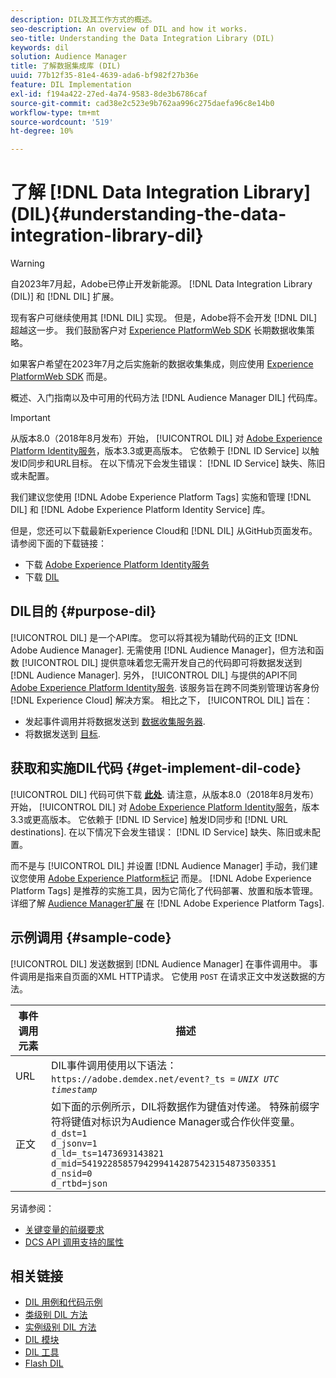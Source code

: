 ```yaml
---
description: DIL及其工作方式的概述。
seo-description: An overview of DIL and how it works.
seo-title: Understanding the Data Integration Library (DIL)
keywords: dil
solution: Audience Manager
title: 了解数据集成库 (DIL)
uuid: 77b12f35-81e4-4639-ada6-bf982f27b36e
feature: DIL Implementation
exl-id: f194a422-27ed-4a74-9583-8de3b6786caf
source-git-commit: cad38e2c523e9b762aa996c275daefa96c8e14b0
workflow-type: tm+mt
source-wordcount: '519'
ht-degree: 10%

---
```


# 了解 [!DNL Data Integration Library] (DIL){#understanding-the-data-integration-library-dil}

>[!WARNING]
>
>自2023年7月起，Adobe已停止开发新能源。 [!DNL Data Integration Library (DIL)] 和 [!DNL DIL] 扩展。
>
>现有客户可继续使用其 [!DNL DIL] 实现。 但是，Adobe将不会开发 [!DNL DIL] 超越这一步。 我们鼓励客户对 [Experience PlatformWeb SDK](https://experienceleague.adobe.com/docs/experience-platform/edge/home.html?lang=en) 长期数据收集策略。
>
>如果客户希望在2023年7月之后实施新的数据收集集成，则应使用 [Experience PlatformWeb SDK](https://experienceleague.adobe.com/docs/experience-platform/edge/home.html?lang=en) 而是。

概述、入门指南以及中可用的代码方法 [!DNL Audience Manager DIL] 代码库。

>[!IMPORTANT]
>
>从版本8.0（2018年8月发布）开始， [!UICONTROL DIL] 对 [Adobe Experience Platform Identity服务](https://experienceleague.adobe.com/docs/id-service/using/home.html)，版本3.3或更高版本。 它依赖于 [!DNL ID Service] 以触发ID同步和URL目标。 在以下情况下会发生错误： [!DNL ID Service] 缺失、陈旧或未配置。
>
>我们建议您使用 [!DNL Adobe Experience Platform Tags] 实施和管理 [!DNL DIL] 和 [!DNL Adobe Experience Platform Identity Service] 库。

但是，您还可以下载最新Experience Cloud和 [!DNL DIL] 从GitHub页面发布。 请参阅下面的下载链接：

* 下载 [Adobe Experience Platform Identity服务](https://github.com/Adobe-Marketing-Cloud/id-service/releases)
* 下载 [DIL](https://github.com/Adobe-Marketing-Cloud/dil/releases)

## DIL目的 {#purpose-dil}

[!UICONTROL DIL] 是一个API库。 您可以将其视为辅助代码的正文 [!DNL Adobe Audience Manager]. 无需使用 [!DNL Audience Manager]，但方法和函数 [!UICONTROL DIL] 提供意味着您无需开发自己的代码即可将数据发送到 [!DNL Audience Manager]. 另外， [!UICONTROL DIL] 与提供的API不同 [Adobe Experience Platform Identity服务](https://experienceleague.adobe.com/docs/id-service/using/home.html). 该服务旨在跨不同类别管理访客身份 [!DNL Experience Cloud] 解决方案。 相比之下， [!UICONTROL DIL] 旨在：

* 发起事件调用并将数据发送到 [数据收集服务器](../reference/system-components/components-data-collection.md).
* 将数据发送到 [目标](../features/destinations/destinations.md).

## 获取和实施DIL代码 {#get-implement-dil-code}

[!UICONTROL DIL] 代码可供下载 **[此处](https://github.com/Adobe-Marketing-Cloud/dil/releases)**. 请注意，从版本8.0（2018年8月发布）开始， [!UICONTROL DIL] 对 [Adobe Experience Platform Identity服务](https://experienceleague.adobe.com/docs/id-service/using/home.html)，版本3.3或更高版本。 它依赖于 [!DNL ID Service] 触发ID同步和 [!DNL URL destinations]. 在以下情况下会发生错误： [!DNL ID Service] 缺失、陈旧或未配置。

而不是与 [!UICONTROL DIL] 并设置 [!DNL Audience Manager] 手动，我们建议您使用 [Adobe Experience Platform标记](https://experienceleague.adobe.com/docs/experience-platform/tags/home.html) 而是。 [!DNL Adobe Experience Platform Tags] 是推荐的实施工具，因为它简化了代码部署、放置和版本管理。 详细了解 [Audience Manager扩展](https://experienceleague.adobe.com/docs/experience-platform/tags/extensions/adobe/audience-manager/overview.html) 在 [!DNL Adobe Experience Platform Tags].

## 示例调用 {#sample-code}

[!UICONTROL DIL] 发送数据到 [!DNL Audience Manager] 在事件调用中。 事件调用是指来自页面的XML HTTP请求。 它使用 `POST` 在请求正文中发送数据的方法。

| 事件调用元素 | 描述 |
|--- |--- |
| URL | DIL事件调用使用以下语法： `https://adobe.demdex.net/event?_ts =` *`UNIX UTC timestamp`* |
| 正文 | 如下面的示例所示，DIL将数据作为键值对传递。 特殊前缀字符将键值对标识为Audience Manager或合作伙伴变量。<br>`d_dst=1`<br>`d_jsonv=1`<br>`d_ld=_ts=1473693143821`<br>`d_mid=54192285857942994142875423154873503351`<br>`d_nsid=0`<br>`d_rtbd=json`<br> |

另请参阅：
* [关键变量的前缀要求](../features/traits/trait-variable-prefixes.md)
* [DCS API 调用支持的属性](../api/dcs-intro/dcs-api-reference/dcs-keys.md)

## 相关链接

* [DIL 用例和代码示例](/help/using/dil/dil-use-cases.md)
* [类级别 DIL 方法](/help/using/dil/dil-class-overview/dil-start.md)
* [实例级别 DIL 方法](/help/using/dil/dil-instance-methods.md)
* [DIL 模块](/help/using/dil/dil-modules.md)
* [DIL 工具](/help/using/dil/dil-tools.md)
* [Flash DIL](/help/using/dil/dil-flash.md)
